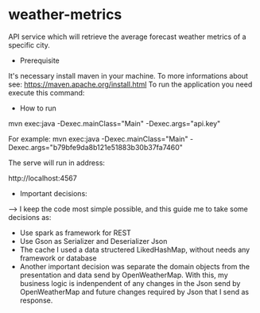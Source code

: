 # weather-metrics
API service which will retrieve the average forecast weather metrics of a specific city.

- Prerequisite

It's necessary install maven in your machine. To more informations about see: https://maven.apache.org/install.html
To run the application you need execute this command:

- How to run

mvn exec:java -Dexec.mainClass="Main"  -Dexec.args="api.key"

For example:
mvn exec:java -Dexec.mainClass="Main"  -Dexec.args="b79bfe9da8b121e51883b30b37fa7460"

The serve will run in address:

http://localhost:4567

- Important decisions:

--> I keep the code most simple possible, and this guide me to take 
some decisions as:
 - Use spark as framework for REST
 - Use Gson as Serializer and Deserializer Json
 - The cache I used a data structered LikedHashMap, without needs any
 framework or database
 - Another important decision was separate the domain objects from the
 presentation and data send by OpenWeatherMap. With this, my business
 logic is indenpendent of any changes in the Json send by OpenWeatherMap 
 and future changes required by Json that I send as response.
